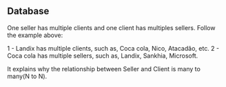 ## Database

One seller has multiple clients and one client has multiples sellers. Follow the example above:

1 - Landix has multiple clients, such as, Coca cola, Nico, Atacadão, etc.
2 - Coca cola has multiple sellers, such as, Landix, Sankhia, Microsoft.

It explains why the relationship between Seller and Client is many to many(N to N).
